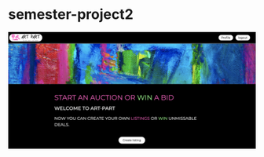 # semester-project2
![Alt Text](https://raw.githubusercontent.com/bushrakalaji/semester-project2/main/images/site.png)
